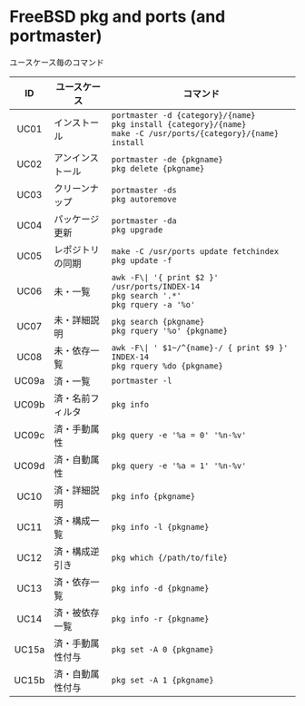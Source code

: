 # FreeBSD pkg and ports (and portmaster)

ユースケース毎のコマンド

ID    | ユースケース    | コマンド
:----:|-----------------|--------------------------------------------------------------
UC01  |インストール     | `portmaster -d {category}/{name}` <br> `pkg install {category}/{name}` <br> `make -C /usr/ports/{category}/{name} install`
UC02  |アンインストール | `portmaster -de {pkgname}` <br> `pkg delete {pkgname}`
UC03  |クリーンナップ   | `portmaster -ds` <br> `pkg autoremove`
UC04  |パッケージ更新   | `portmaster -da` <br> `pkg upgrade`
UC05  |レポジトリの同期 | `make -C /usr/ports update fetchindex` <br> `pkg update -f`
UC06  |未・一覧         | `awk -F\\| '{ print $2 }' /usr/ports/INDEX-14` <br> `pkg search '.*'` <br> `pkg rquery -a '%o'`
UC07  |未・詳細説明     | `pkg search {pkgname}` <br> `pkg rquery '%o' {pkgname}`
UC08  |未・依存一覧     | `awk -F\\| ' $1~/^{name}-/ { print $9 }' INDEX-14` <br> `pkg rquery %do {pkgname}`
UC09a |済・一覧         | `portmaster -l` 
UC09b |済・名前フィルタ | `pkg info`
UC09c |済・手動属性     | `pkg query -e '%a = 0' '%n-%v'`
UC09d |済・自動属性     | `pkg query -e '%a = 1' '%n-%v'`
UC10  |済・詳細説明     | `pkg info {pkgname}`
UC11  |済・構成一覧     | `pkg info -l {pkgname}`
UC12  |済・構成逆引き   | `pkg which {/path/to/file}`
UC13  |済・依存一覧     | `pkg info -d {pkgname}`
UC14  |済・被依存一覧   | `pkg info -r {pkgname}`
UC15a |済・手動属性付与 | `pkg set -A 0 {pkgname}`
UC15b |済・自動属性付与 | `pkg set -A 1 {pkgname}`
